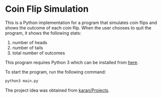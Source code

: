 # Coin Flip Simulation
This is a Python implementation for a program that simulates coin flips and shows the outcome of each coin flip. When the user chooses to quit the program, it shows the following stats:
1. number of heads
2. number of tails
3. total number of outcomes

This program requires Python 3 which can be installed from [here](https://www.python.org/downloads/).

To start the program, run the following command:
```bash
python3 main.py
```
The project idea was obtained from [karan/Projects](https://github.com/karan/Projects#numbers).
